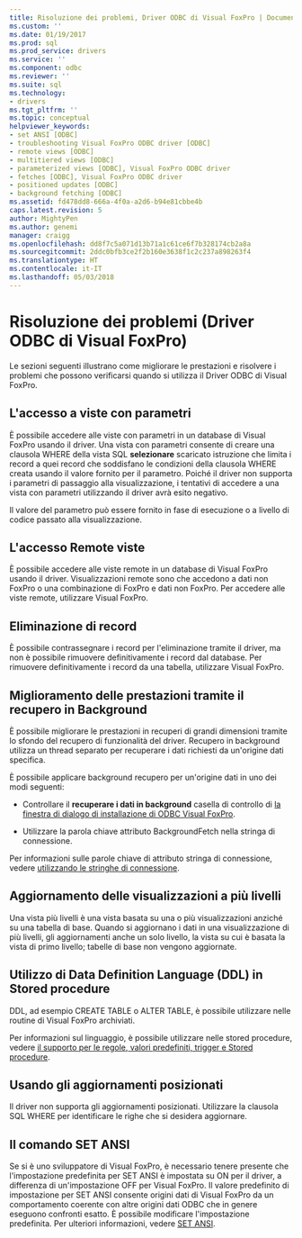 ```yaml
---
title: Risoluzione dei problemi, Driver ODBC di Visual FoxPro | Documenti Microsoft
ms.custom: ''
ms.date: 01/19/2017
ms.prod: sql
ms.prod_service: drivers
ms.service: ''
ms.component: odbc
ms.reviewer: ''
ms.suite: sql
ms.technology:
- drivers
ms.tgt_pltfrm: ''
ms.topic: conceptual
helpviewer_keywords:
- set ANSI [ODBC]
- troubleshooting Visual FoxPro ODBC driver [ODBC]
- remote views [ODBC]
- multitiered views [ODBC]
- parameterized views [ODBC], Visual FoxPro ODBC driver
- fetches [ODBC], Visual FoxPro ODBC driver
- positioned updates [ODBC]
- background fetching [ODBC]
ms.assetid: fd478dd8-666a-4f0a-a2d6-b94e81cbbe4b
caps.latest.revision: 5
author: MightyPen
ms.author: genemi
manager: craigg
ms.openlocfilehash: dd8f7c5a071d13b71a1c61ce6f7b328174cb2a8a
ms.sourcegitcommit: 2ddc0bfb3ce2f2b160e3638f1c2c237a898263f4
ms.translationtype: HT
ms.contentlocale: it-IT
ms.lasthandoff: 05/03/2018
---
```

# <a name="troubleshooting-visual-foxpro-odbc-driver"></a>Risoluzione dei problemi (Driver ODBC di Visual FoxPro)
Le sezioni seguenti illustrano come migliorare le prestazioni e risolvere i problemi che possono verificarsi quando si utilizza il Driver ODBC di Visual FoxPro.  
  
## <a name="accessing-parameterized-views"></a>L'accesso a viste con parametri  
 È possibile accedere alle viste con parametri in un database di Visual FoxPro usando il driver. Una vista con parametri consente di creare una clausola WHERE della vista SQL **selezionare** scaricato istruzione che limita i record a quei record che soddisfano le condizioni della clausola WHERE creata usando il valore fornito per il parametro. Poiché il driver non supporta i parametri di passaggio alla visualizzazione, i tentativi di accedere a una vista con parametri utilizzando il driver avrà esito negativo.  
  
 Il valore del parametro può essere fornito in fase di esecuzione o a livello di codice passato alla visualizzazione.  
  
## <a name="accessing-remote-views"></a>L'accesso Remote viste  
 È possibile accedere alle viste remote in un database di Visual FoxPro usando il driver. Visualizzazioni remote sono che accedono a dati non FoxPro o una combinazione di FoxPro e dati non FoxPro. Per accedere alle viste remote, utilizzare Visual FoxPro.  
  
## <a name="deleting-records"></a>Eliminazione di record  
 È possibile contrassegnare i record per l'eliminazione tramite il driver, ma non è possibile rimuovere definitivamente i record dal database. Per rimuovere definitivamente i record da una tabella, utilizzare Visual FoxPro.  
  
## <a name="increasing-performance-using-background-fetching"></a>Miglioramento delle prestazioni tramite il recupero in Background  
 È possibile migliorare le prestazioni in recuperi di grandi dimensioni tramite lo sfondo del recupero di funzionalità del driver. Recupero in background utilizza un thread separato per recuperare i dati richiesti da un'origine dati specifica.  
  
 È possibile applicare background recupero per un'origine dati in uno dei modi seguenti:  
  
-   Controllare il **recuperare i dati in background** casella di controllo di [la finestra di dialogo di installazione di ODBC Visual FoxPro](../../odbc/microsoft/odbc-visual-foxpro-setup-dialog-box.md).  
  
-   Utilizzare la parola chiave attributo BackgroundFetch nella stringa di connessione.  
  
 Per informazioni sulle parole chiave di attributo stringa di connessione, vedere [utilizzando le stringhe di connessione](../../odbc/microsoft/using-connection-strings.md).  
  
## <a name="updating-multitiered-views"></a>Aggiornamento delle visualizzazioni a più livelli  
 Una vista più livelli è una vista basata su una o più visualizzazioni anziché su una tabella di base. Quando si aggiornano i dati in una visualizzazione di più livelli, gli aggiornamenti anche un solo livello, la vista su cui è basata la vista di primo livello; tabelle di base non vengono aggiornate.  
  
## <a name="using-data-definition-language-ddl-in-stored-procedures"></a>Utilizzo di Data Definition Language (DDL) in Stored procedure  
 DDL, ad esempio CREATE TABLE o ALTER TABLE, è possibile utilizzare nelle routine di Visual FoxPro archiviati.  
  
 Per informazioni sul linguaggio, è possibile utilizzare nelle stored procedure, vedere [il supporto per le regole, valori predefiniti, trigger e Stored procedure](../../odbc/microsoft/support-rules-triggers-defaults-stored-procedures-visual-foxpro-odbc-driver.md).  
  
## <a name="using-positioned-updates"></a>Usando gli aggiornamenti posizionati  
 Il driver non supporta gli aggiornamenti posizionati. Utilizzare la clausola SQL WHERE per identificare le righe che si desidera aggiornare.  
  
## <a name="using-the-set-ansi-command"></a>Il comando SET ANSI  
 Se si è uno sviluppatore di Visual FoxPro, è necessario tenere presente che l'impostazione predefinita per SET ANSI è impostata su ON per il driver, a differenza di un'impostazione OFF per Visual FoxPro. Il valore predefinito di impostazione per SET ANSI consente origini dati di Visual FoxPro da un comportamento coerente con altre origini dati ODBC che in genere eseguono confronti esatto. È possibile modificare l'impostazione predefinita. Per ulteriori informazioni, vedere [SET ANSI](../../odbc/microsoft/set-ansi-command.md).
